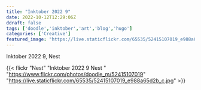 ```yaml
---
title: "Inktober 2022 9"
date: 2022-10-12T12:29:06Z
ddraft: false
tags: ['doodle','inktober','art','blog','hugo']
categories: ['Creative']
featured_image: "https://live.staticflickr.com/65535/52415107019_e988a65d2b_c.jpg"
---
```


Inktober 2022 9, Nest


{{< flickr "Nest"
           "Inktober 2022 9 Nest "
           "https://www.flickr.com/photos/doodle_m/52415107019"
           "https://live.staticflickr.com/65535/52415107019_e988a65d2b_c.jpg" >}}